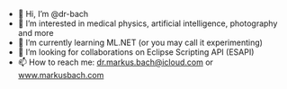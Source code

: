 - 👋 Hi, I’m @dr-bach
- 👀 I’m interested in medical physics, artificial intelligence, photography and more
- 🌱 I’m currently learning ML.NET (or you may call it experimenting)
- 💞️ I’m looking for collaborations on Eclipse Scripting API (ESAPI)
- 📫 How to reach me: dr.markus.bach@icloud.com or www.markusbach.com

<!---
dr-bach/dr-bach is a ✨ special ✨ repository because its `README.md` (this file) appears on your GitHub profile.
You can click the Preview link to take a look at your changes.
--->

